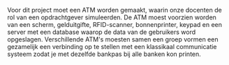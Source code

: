 Voor dit project moet een ATM worden gemaakt, waarin onze docenten de rol van een opdrachtgever simuleerden. De ATM moest voorzien worden van een scherm, gelduitgifte, RFID-scanner, bonnenprinter, keypad en een server met een database waarop de data van de gebruikers word opgeslagen.  Verschillende ATM's moesten samen een groep vormen een gezamelijk een verbinding op te stellen met een klassikaal communicatie systeem zodat je met dezelfde bankpas bij alle banken kon printen.
